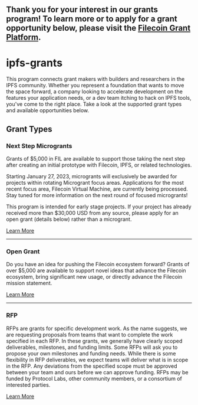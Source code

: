 ## Thank you for your interest in our grants program! To learn more or to apply for a grant opportunity below, please visit the [Filecoin Grant Platform](https://github.com/filecoin-project/devgrants/blob/master/README.md). 

# ipfs-grants

This program connects grant makers with builders and researchers in the IPFS community. Whether you represent a foundation that wants to move the space forward, a company looking to accelerate development on the features your application needs, or a dev team itching to hack on IPFS tools, you've come to the right place. Take a look at the supported grant types and available opportunities below.

## Grant Types

### Next Step Microgrants
Grants of $5,000 in FIL are available to support those taking the next step after creating an initial prototype with Filecoin, IPFS, or related technologies.

Starting January 27, 2023, microgrants will exclusively be awarded for projects within rotating Microgrant focus areas. Applications for the most recent focus area, Filecoin Virtual Machine, are currently being processed. Stay tuned for more information on the next round of focused microgrants!

This program is intended for early stage projects. If your project has already received more than $30,000 USD from any source, please apply for an open grant (details below) rather than a microgrant.

[Learn More](https://github.com/filecoin-project/devgrants/blob/master/microgrants/microgrants.md)

---

### Open Grant
Do you have an idea for pushing the Filecoin ecosystem forward? Grants of over $5,000 are available to support novel ideas that advance the Filecoin ecosystem, bring significant new usage, or directly advance the Filecoin mission statement.

[Learn More](https://github.com/filecoin-project/devgrants/tree/master/open-grants)

---

### RFP

RFPs are grants for specific development work. As the name suggests, we are requesting proposals from teams that want to complete the work specified in each RFP. In these grants, we generally have clearly scoped deliverables, milestones, and funding limits. Some RFPs will ask you to propose your own milestones and funding needs. While there is some flexibility in RFP deliverables, we expect teams will deliver what is in scope in the RFP. Any deviations from the specified scope must be approved between your team and ours before we can approve funding. RFPs may be funded by Protocol Labs, other community members, or a consortium of interested parties.

[Learn More](https://github.com/filecoin-project/devgrants/blob/master/README.md#submit-a-proposal-for-an-rfp)

